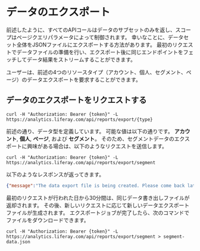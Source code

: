 # データのエクスポート

前述したように、すべてのAPIコールはデータのサブセットのみを返し、スコープはページクエリパラメータによって制御されます。 幸いなことに、データセット全体をJSONファイルにエクスポートする方法があります。 最初のリクエストでデータファイルの準備を行い、エクスポート後に同じエンドポイントをフェッチしてデータ結果をストリームすることができます。

ユーザーは、前述の4つのリソースタイプ（アカウント、個人、セグメント、ページ）のデータエクスポートを要求することができます。

## データのエクスポートをリクエストする

    curl -H "Authorization: Bearer {token}" -L https://analytics.liferay.com/api/reports/export/{type}

前述の通り、データ型を定義しています。 可能な値は以下の通りです。 **アカウント**, **個人**, **ページ**, および **セグメント**。 そのため、セグメントデータのエクスポートに興味がある場合は、以下のようなリクエストを送信します。

    curl -H "Authorization: Bearer {token}" -L https://analytics.liferay.com/api/reports/export/segment

以下のようなレスポンスが返ってきます。

``` json
{"message":"The data export file is being created. Please come back later."}
```

最初のリクエストが行われた日から30分間は、同じデータ書き出しファイルが返却されます。 その後、新しいリクエストに応じて新しいデータエクスポートファイルが生成されます。 エクスポートジョブが完了したら、次のコマンドでファイルをダウンロードできます。

    curl -H "Authorization: Bearer {token}" -L https://analytics.liferay.com/api/reports/export/segment > segment-data.json

